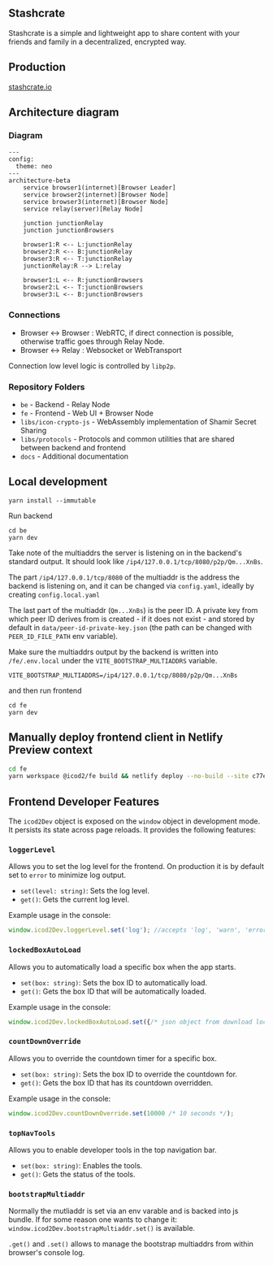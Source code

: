## Stashcrate

Stashcrate is a simple and lightweight app to share content with your friends and family in a decentralized, encrypted way.

## Production

[stashcrate.io](https://stashcrate.io/)

## Architecture diagram

### Diagram
```mermaid
---
config:
  theme: neo
---
architecture-beta
    service browser1(internet)[Browser Leader]
    service browser2(internet)[Browser Node]
    service browser3(internet)[Browser Node]
    service relay(server)[Relay Node]

    junction junctionRelay
    junction junctionBrowsers

    browser1:R <-- L:junctionRelay
    browser2:R <-- B:junctionRelay
    browser3:R <-- T:junctionRelay
    junctionRelay:R --> L:relay

    browser1:L <-- R:junctionBrowsers
    browser2:L <-- T:junctionBrowsers
    browser3:L <-- B:junctionBrowsers
```
### Connections
- Browser <-> Browser : WebRTC, if direct connection is possible, otherwise traffic goes through Relay Node.
- Browser <-> Relay : Websocket or WebTransport

Connection low level logic is controlled by `libp2p`.

### Repository Folders

- `be` - Backend - Relay Node
- `fe` - Frontend - Web UI + Browser Node
- `libs/icon-crypto-js` - WebAssembly implementation of Shamir Secret Sharing
- `libs/protocols` - Protocols and common utilities that are shared between backend and frontend
- `docs` - Additional documentation

## Local development

```
yarn install --immutable
```

Run backend
```
cd be
yarn dev
```

Take note of the multiaddrs the server is listening on in the backend's standard output. It should look like `/ip4/127.0.0.1/tcp/8080/p2p/Qm...XnBs`.

The part `/ip4/127.0.0.1/tcp/8080` of the multiaddr is the address the backend is listening on, and it can be changed via `config.yaml`, ideally by creating `config.local.yaml`

The last part of the multiaddr (`Qm...XnBs`) is the peer ID. A private key from which peer ID derives from is created - if it does not exist - and stored by default in `data/peer-id-private-key.json` (the path can be changed with `PEER_ID_FILE_PATH` env variable).


Make sure the multiaddrs output by the backend is written into `/fe/.env.local` under the `VITE_BOOTSTRAP_MULTIADDRS` variable.

```
VITE_BOOTSTRAP_MULTIADDRS=/ip4/127.0.0.1/tcp/8080/p2p/Qm...XnBs
```

and then run frontend

```
cd fe
yarn dev
```

## Manually deploy frontend client in Netlify Preview context

```bash
cd fe
yarn workspace @icod2/fe build && netlify deploy --no-build --site c77e7e89-f17e-4593-9579-47bc6b863b8d
```

## Frontend Developer Features

The `icod2Dev` object is exposed on the `window` object in development mode. It persists its state across page reloads. It provides the following features:

### `loggerLevel`

Allows you to set the log level for the frontend. On production it is by default set to `error` to minimize log output.

*   `set(level: string)`: Sets the log level.
*   `get()`: Gets the current log level.

Example usage in the console:

```javascript
window.icod2Dev.loggerLevel.set('log'); //accepts 'log', 'warn', 'error', 'none' & undefined
```

### `lockedBoxAutoLoad`

Allows you to automatically load a specific box when the app starts.

*   `set(box: string)`: Sets the box ID to automatically load.
*   `get()`: Gets the box ID that will be automatically loaded.

Example usage in the console:

```javascript
window.icod2Dev.lockedBoxAutoLoad.set({/* json object from download locked box file */});
```

### `countDownOverride`

Allows you to override the countdown timer for a specific box.

*   `set(box: string)`: Sets the box ID to override the countdown for.
*   `get()`: Gets the box ID that has its countdown overridden.

Example usage in the console:

```javascript
window.icod2Dev.countDownOverride.set(10000 /* 10 seconds */);
```

### `topNavTools`

Allows you to enable developer tools in the top navigation bar.

*   `set(box: string)`: Enables the tools.
*   `get()`: Gets the status of the tools.

### `bootstrapMultiaddr`

Normally the mutliaddr is set via an env varable and is backed into js bundle. If for some reason one wants to change it: `window.icod2Dev.bootstrapMultiaddr.set()` is available.

`.get()` and `.set()` allows to manage the bootstrap multiaddrs from within browser's console log.
